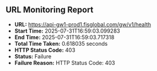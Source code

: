 ## URL Monitoring Report

- **URL:** https://api-gw1-prod1.fisglobal.com/gw/v1/health
- **Start Time:** 2025-07-31T16:59:03.099283
- **End Time:** 2025-07-31T16:59:03.717318
- **Total Time Taken:** 0.618035 seconds
- **HTTP Status Code:** 403
- **Status:** Failure
- **Failure Reason:** HTTP Status Code: 403
